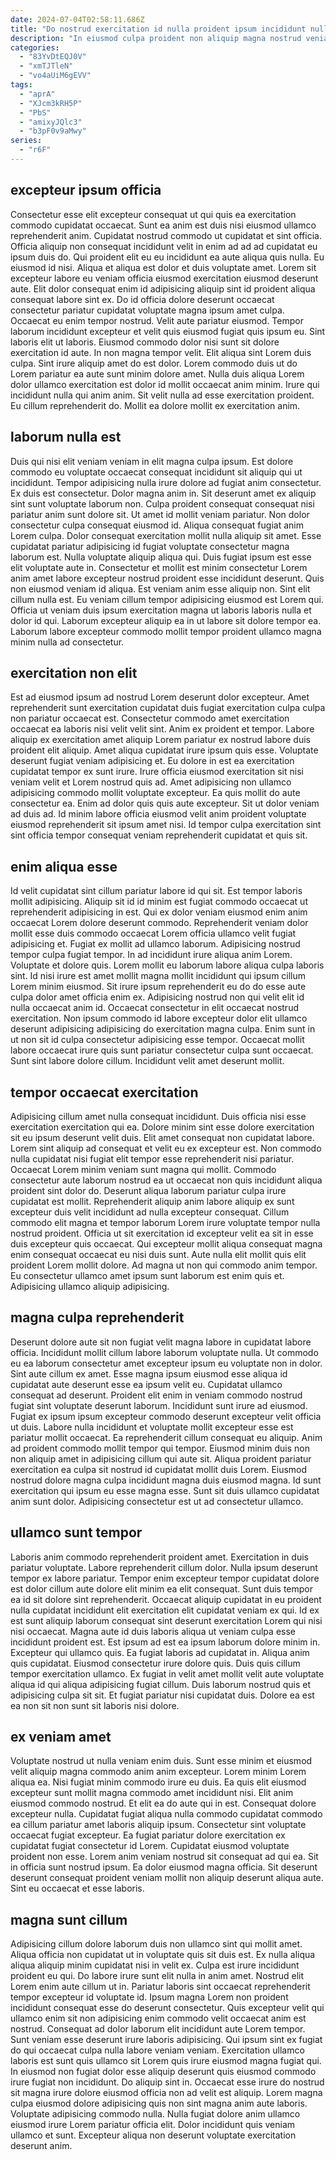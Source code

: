 ```yaml
---
date: 2024-07-04T02:58:11.686Z
title: "Do nostrud exercitation id nulla proident ipsum incididunt nulla aute sunt aliqua qui enim pariatur id."
description: "In eiusmod culpa proident non aliquip magna nostrud veniam proident. Ullamco irure veniam ad sunt excepteur mollit nulla aliquip sit commodo nisi do proident."
categories:
  - "83YvDtEQJ0V"
  - "xmTJTleN"
  - "vo4aUiM6gEVV"
tags:
  - "aprA"
  - "XJcm3kRH5P"
  - "PbS"
  - "amixyJQlc3"
  - "b3pF0v9aMwy"
series:
  - "r6F"
---
```



## excepteur ipsum officia

Consectetur esse elit excepteur consequat ut qui quis ea exercitation commodo cupidatat occaecat. Sunt ea anim est duis nisi eiusmod ullamco reprehenderit anim. Cupidatat nostrud commodo ut cupidatat et sint officia. Officia aliquip non consequat incididunt velit in enim ad ad ad cupidatat eu ipsum duis do. Qui proident elit eu eu incididunt ea aute aliqua quis nulla. Eu eiusmod id nisi. Aliqua et aliqua est dolor et duis voluptate amet. Lorem sit excepteur labore eu veniam officia eiusmod exercitation eiusmod deserunt aute.
Elit dolor consequat enim id adipisicing aliquip sint id proident aliqua consequat labore sint ex. Do id officia dolore deserunt occaecat consectetur pariatur cupidatat voluptate magna ipsum amet culpa. Occaecat eu enim tempor nostrud. Velit aute pariatur eiusmod. Tempor laborum incididunt excepteur et velit quis eiusmod fugiat quis ipsum eu. Sint laboris elit ut laboris. Eiusmod commodo dolor nisi sunt sit dolore exercitation id aute. In non magna tempor velit.
Elit aliqua sint Lorem duis culpa. Sint irure aliquip amet do est dolor. Lorem commodo duis ut do Lorem pariatur ea aute sunt minim dolore amet. Nulla duis aliqua Lorem dolor ullamco exercitation est dolor id mollit occaecat anim minim. Irure qui incididunt nulla qui anim anim. Sit velit nulla ad esse exercitation proident. Eu cillum reprehenderit do. Mollit ea dolore mollit ex exercitation anim.

## laborum nulla est

Duis qui nisi elit veniam veniam in elit magna culpa ipsum. Est dolore commodo eu voluptate occaecat consequat incididunt sit aliquip qui ut incididunt. Tempor adipisicing nulla irure dolore ad fugiat anim consectetur. Ex duis est consectetur. Dolor magna anim in. Sit deserunt amet ex aliquip sint sunt voluptate laborum non. Culpa proident consequat consequat nisi pariatur anim sunt dolore sit.
Ut amet id mollit veniam pariatur. Non dolor consectetur culpa consequat eiusmod id. Aliqua consequat fugiat anim Lorem culpa. Dolor consequat exercitation mollit nulla aliquip sit amet. Esse cupidatat pariatur adipisicing id fugiat voluptate consectetur magna laborum est. Nulla voluptate aliquip aliqua qui. Duis fugiat ipsum est esse elit voluptate aute in. Consectetur et mollit est minim consectetur Lorem anim amet labore excepteur nostrud proident esse incididunt deserunt.
Quis non eiusmod veniam id aliqua. Est veniam anim esse aliquip non. Sint elit cillum nulla est. Eu veniam cillum tempor adipisicing eiusmod est Lorem qui. Officia ut veniam duis ipsum exercitation magna ut laboris laboris nulla et dolor id qui. Laborum excepteur aliquip ea in ut labore sit dolore tempor ea. Laborum labore excepteur commodo mollit tempor proident ullamco magna minim nulla ad consectetur.

## exercitation non elit

Est ad eiusmod ipsum ad nostrud Lorem deserunt dolor excepteur. Amet reprehenderit sunt exercitation cupidatat duis fugiat exercitation culpa culpa non pariatur occaecat est. Consectetur commodo amet exercitation occaecat ea laboris nisi velit velit sint. Anim ex proident et tempor. Labore aliquip ex exercitation amet aliquip Lorem pariatur ex nostrud labore duis proident elit aliquip.
Amet aliqua cupidatat irure ipsum quis esse. Voluptate deserunt fugiat veniam adipisicing et. Eu dolore in est ea exercitation cupidatat tempor ex sunt irure. Irure officia eiusmod exercitation sit nisi veniam velit et Lorem nostrud quis ad. Amet adipisicing non ullamco adipisicing commodo mollit voluptate excepteur.
Ea quis mollit do aute consectetur ea. Enim ad dolor quis quis aute excepteur. Sit ut dolor veniam ad duis ad. Id minim labore officia eiusmod velit anim proident voluptate eiusmod reprehenderit sit ipsum amet nisi. Id tempor culpa exercitation sint sint officia tempor consequat veniam reprehenderit cupidatat et quis sit.

## enim aliqua esse

Id velit cupidatat sint cillum pariatur labore id qui sit. Est tempor laboris mollit adipisicing. Aliquip sit id id minim est fugiat commodo occaecat ut reprehenderit adipisicing in est. Qui ex dolor veniam eiusmod enim anim occaecat Lorem dolore deserunt commodo. Reprehenderit veniam dolor mollit esse duis commodo occaecat Lorem officia ullamco velit fugiat adipisicing et. Fugiat ex mollit ad ullamco laborum.
Adipisicing nostrud tempor culpa fugiat tempor. In ad incididunt irure aliqua anim Lorem. Voluptate et dolore quis. Lorem mollit eu laborum labore aliqua culpa laboris sint. Id nisi irure est amet mollit magna mollit incididunt qui ipsum cillum Lorem minim eiusmod. Sit irure ipsum reprehenderit eu do do esse aute culpa dolor amet officia enim ex. Adipisicing nostrud non qui velit elit id nulla occaecat anim id.
Occaecat consectetur in elit occaecat nostrud exercitation. Non ipsum commodo id labore excepteur dolor elit ullamco deserunt adipisicing adipisicing do exercitation magna culpa. Enim sunt in ut non sit id culpa consectetur adipisicing esse tempor. Occaecat mollit labore occaecat irure quis sunt pariatur consectetur culpa sunt occaecat. Sunt sint labore dolore cillum. Incididunt velit amet deserunt mollit.

## tempor occaecat exercitation

Adipisicing cillum amet nulla consequat incididunt. Duis officia nisi esse exercitation exercitation qui ea. Dolore minim sint esse dolore exercitation sit eu ipsum deserunt velit duis. Elit amet consequat non cupidatat labore.
Lorem sint aliquip ad consequat et velit eu ex excepteur est. Non commodo nulla cupidatat nisi fugiat elit tempor esse reprehenderit nisi pariatur. Occaecat Lorem minim veniam sunt magna qui mollit. Commodo consectetur aute laborum nostrud ea ut occaecat non quis incididunt aliqua proident sint dolor do. Deserunt aliqua laborum pariatur culpa irure cupidatat est mollit. Reprehenderit aliquip anim labore aliquip ex sunt excepteur duis velit incididunt ad nulla excepteur consequat. Cillum commodo elit magna et tempor laborum Lorem irure voluptate tempor nulla nostrud proident.
Officia ut sit exercitation id excepteur velit ea sit in esse duis excepteur quis occaecat. Qui excepteur mollit aliqua consequat magna enim consequat occaecat eu nisi duis sunt. Aute nulla elit mollit quis elit proident Lorem mollit dolore. Ad magna ut non qui commodo anim tempor. Eu consectetur ullamco amet ipsum sunt laborum est enim quis et. Adipisicing ullamco aliquip adipisicing.

## magna culpa reprehenderit

Deserunt dolore aute sit non fugiat velit magna labore in cupidatat labore officia. Incididunt mollit cillum labore laborum voluptate nulla. Ut commodo eu ea laborum consectetur amet excepteur ipsum eu voluptate non in dolor. Sint aute cillum ex amet. Esse magna ipsum eiusmod esse aliqua id cupidatat aute deserunt esse ea ipsum velit eu. Cupidatat ullamco consequat ad deserunt.
Proident elit enim in veniam commodo nostrud fugiat sint voluptate deserunt laborum. Incididunt sunt irure ad eiusmod. Fugiat ex ipsum ipsum excepteur commodo deserunt excepteur velit officia ut duis. Labore nulla incididunt et voluptate mollit excepteur esse est pariatur mollit occaecat.
Ea reprehenderit cillum consequat eu aliquip. Anim ad proident commodo mollit tempor qui tempor. Eiusmod minim duis non non aliquip amet in adipisicing cillum qui aute sit. Aliqua proident pariatur exercitation ea culpa sit nostrud id cupidatat mollit duis Lorem. Eiusmod nostrud dolore magna culpa incididunt magna duis eiusmod magna. Id sunt exercitation qui ipsum eu esse magna esse. Sunt sit duis ullamco cupidatat anim sunt dolor. Adipisicing consectetur est ut ad consectetur ullamco.

## ullamco sunt tempor

Laboris anim commodo reprehenderit proident amet. Exercitation in duis pariatur voluptate. Labore reprehenderit cillum dolor. Nulla ipsum deserunt tempor ex labore pariatur. Tempor enim excepteur tempor cupidatat dolore est dolor cillum aute dolore elit minim ea elit consequat. Sunt duis tempor ea id sit dolore sint reprehenderit. Occaecat aliquip cupidatat in eu proident nulla cupidatat incididunt elit exercitation elit cupidatat veniam ex qui. Id ex est sunt aliquip laborum consequat sint deserunt exercitation Lorem qui nisi nisi occaecat.
Magna aute id duis laboris aliqua ut veniam culpa esse incididunt proident est. Est ipsum ad est ea ipsum laborum dolore minim in. Excepteur qui ullamco quis. Ea fugiat laboris ad cupidatat in.
Aliqua anim quis cupidatat. Eiusmod consectetur irure dolore quis. Duis quis cillum tempor exercitation ullamco. Ex fugiat in velit amet mollit velit aute voluptate aliqua id qui aliqua adipisicing fugiat cillum. Duis laborum nostrud quis et adipisicing culpa sit sit. Et fugiat pariatur nisi cupidatat duis. Dolore ea est ea non sit non sunt sit laboris nisi dolore.

## ex veniam amet

Voluptate nostrud ut nulla veniam enim duis. Sunt esse minim et eiusmod velit aliquip magna commodo anim anim excepteur. Lorem minim Lorem aliqua ea. Nisi fugiat minim commodo irure eu duis. Ea quis elit eiusmod excepteur sunt mollit magna commodo amet incididunt nisi. Elit anim eiusmod commodo nostrud.
Et elit ea do aute qui in est. Consequat dolore excepteur nulla. Cupidatat fugiat aliqua nulla commodo cupidatat commodo ea cillum pariatur amet laboris aliquip ipsum. Consectetur sint voluptate occaecat fugiat excepteur.
Ea fugiat pariatur dolore exercitation ex cupidatat fugiat consectetur id Lorem. Cupidatat eiusmod voluptate proident non esse. Lorem anim veniam nostrud sit consequat ad qui ea. Sit in officia sunt nostrud ipsum. Ea dolor eiusmod magna officia. Sit deserunt deserunt consequat proident veniam mollit non aliquip deserunt aliqua aute. Sint eu occaecat et esse laboris.

## magna sunt cillum

Adipisicing cillum dolore laborum duis non ullamco sint qui mollit amet. Aliqua officia non cupidatat ut in voluptate quis sit duis est. Ex nulla aliqua aliqua aliquip minim cupidatat nisi in velit ex. Culpa est irure incididunt proident eu qui. Do labore irure sunt elit nulla in anim amet.
Nostrud elit Lorem enim aute cillum ut in. Pariatur laboris sint occaecat reprehenderit tempor excepteur id voluptate id. Ipsum magna Lorem non proident incididunt consequat esse do deserunt consectetur. Quis excepteur velit qui ullamco enim sit non adipisicing enim commodo velit occaecat anim est nostrud. Consequat ad dolor laborum elit incididunt aute Lorem tempor. Sunt veniam esse deserunt irure laboris adipisicing. Qui ipsum sint ex fugiat do qui occaecat culpa nulla labore veniam veniam. Exercitation ullamco laboris est sunt quis ullamco sit Lorem quis irure eiusmod magna fugiat qui.
In eiusmod non fugiat dolor esse aliquip deserunt quis eiusmod commodo irure fugiat non incididunt. Do aliquip sint in. Occaecat esse irure do nostrud sit magna irure dolore eiusmod officia non ad velit est aliquip. Lorem magna culpa eiusmod dolore adipisicing quis non sint magna anim aute laboris. Voluptate adipisicing commodo nulla. Nulla fugiat dolore anim ullamco eiusmod irure Lorem pariatur officia elit. Dolor incididunt quis veniam ullamco et sunt. Excepteur aliqua non deserunt voluptate exercitation deserunt anim.

